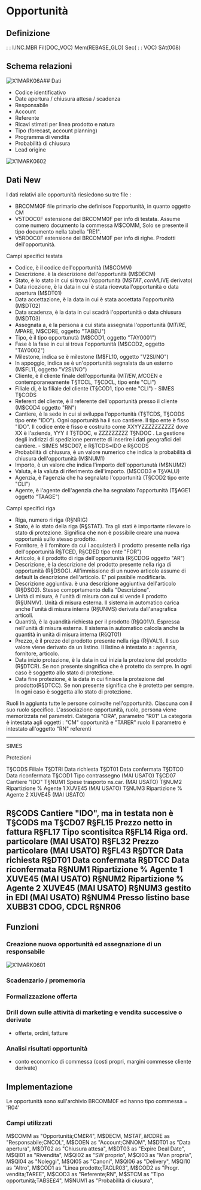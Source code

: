 # Opportunità
## Definizione
 :  : I.INC.MBR Fil(DOC_VOC) Mem(REBASE_GLO) Sec( :  : VOC) SAt(008)

## Schema relazioni
![X1MARK06A](http://localhost:3000/immagini/REMARK_07/X1MARK06A.png)## Dati
* Codice identificativo
* Date apertura / chiusura attesa / scadenza
* Responsabile
* Account
* Referente
* Ricavi stimati per linea prodotto e natura
* Tipo (forecast, account planning)
* Programma di vendita
* Probabilità di chiusura
* Lead origine

![X1MARK0602](http://localhost:3000/immagini/REMARK_07/X1MARK0602.png)
## Dati New

I dati relativi alle opportunità riesiedono su tre file : 
* BRCOMM0F file primario che definisce l'opportunità, in quanto oggetto CM
* V5TDOC0F estensione del BRCOMM0F per info di testata. Assume come numero documento la commessa M$COMM, Solo se presente il tipo documento nella tabella "RE1".
* V5RDOC0F estensione del BRCOMM0F per info di righe. Prodotti dell'opportunità.

Campi specifici testata
* Codice, è il codice dell'opportunità (M$COMM)
* Descrizione. è la descrizione dell'opportunità (M$DECM)
* Stato, è lo stato in cui si trova l'opportunità (M$STAT, con M$LIVE derivato)
* Data ricezione, è la data in cui è stata ricevuta l'opportunità o data apertura (M$DT01)
* Data accettazione, è la data in cui è stata accettata l'opportunità (M$DT02)
* Data scadenza, è la data in cui scadrà l'opportunità o data chiusura (M$DT03)
* Assegnata a, è la persona a cui  stata assegnata l'opportunità (M$TIRE, M$PARE, M$CDRE, oggetto "TAB£U")
* Tipo, è il tipo opportunutà (M$COD1, oggetto "TAY0001")
* Fase è la fase in cui si trova l'opportunità (M$COD2, oggetto "TAY0002")
* Milestone, indica se è milestone (M$FL10, oggetto "V2SI/NO")
* In appoggio, indica se è un'opportunità segnalata da un esterno (M$FL11, oggetto "V2SI/NO")
* Cliente, è il cliente finale dell'opportunità (M$TIEN, M$COEN e contemporaneamente T§TCCL, T§CDCL, tipo ente "CLI")
* Filiale di, è la filiale del cliente (T§COD1, tipo ente "CLI")  - SIMES T§CODS
* Referent del cliente, è il referente dell'opportunità presso il cliente (M$COD4 oggetto "RN")
* Cantiere, è la sede in cui si sviluppa l'opportunità (T§TCDS, T§CODS tipo ente "IDO"). Ogni opportunità ha il suo cantiere. Il tipo ente è fisso "IDO".  Il codice ente è fisso e costruito come XXYYZZZZZZZZZZ dove XX è l'azienda, YYY il T§TDOC, e ZZZZZZZZZ T§NDOC . La gestione degli indirizzi di spedizione permette di inserire i dati geografici del cantiere. - SIMES M$CD07, e R§TCDS=IDO e R§CODS
* Probabilità di chiusura, è un valore numerico che indica la probabilità di chiusura dell'opportunità (M$NUM1)
* Importo, è un valore che indica l'importo dell'opportunutà (M$NUM2)
* Valuta, è la valuta di riferimento dell'importo. (M$COD3 e T§VALU)
* Agenzia, è l'agenzia che ha segnalato l'opportunità (T§COD2 tipo ente "CLI")
* Agente, è l'agente dell'agenzia che ha segnalato l'opportunità (T§AGE1 oggetto "TAAGE")

Campi specifici riga
* Riga, numero ri riga (R§NRIG)
* Stato, è lo stato della riga (R§STAT). Tra gli stati è importante rilevare lo stato di protezione. Significa che non è possibile creare una nuova opportunià sullo stesso prodotto.
* Fornitore, è il fornitore da cui i acquisterà il prodotto presente nella riga dell'opportunità R§TCED, R§CDED tipo ente "FOR")
* Articolo, è il prodotto di riga dell'opportunità (R§CDOG oggetto "AR")
* Descrizione, è la descrizione del prodotto presente nella riga di opportunità (R§DSOG). All'immissione di un nuovo articolo assume di default la descrizione dell'articolo. E' poi pssibile modificarla.
* Descrizione aggiuntiva. è una descrizione aggiuntiva dell'articolo (R§DSO2). Stesso compprtamento della "Descrizione".
* Unità di misura, è l'unità di misura con cui si vende il prodotto (R§UNMV). Unità di misura esterna. Il sistema in automatico carica anche l'unità di misura interna (R§UNMS) derivata dall'anagrafica articoli.
* Quantità, è la quandità richiesta per il prodotto (R§Q01V). Espressa nell'unità di misura esterna. Il sistema in automatico calcola anche la quantità in unità di misura interna (R§QT01)
* Prezzo, è il prezzo del prodotto presente nella riga (R§VAL1). Il suo valore viene derivato da un listino. Il listino è intestato a :  agenzia, fornitore, articolo.
* Data inizio protezione, è la data in cui inizia la protezione del prodotto (R§DTCR). Se non presente singnifica che è protetto da sempre. In ogni caso è soggetto allo stato di protezione.
* Data fine protezione, è la data in cui finisce la protezione del prodotto(R§DTCC). Se non presente significa che è protetto per sempre.  In ogni caso è soggetta allo stato di protezione.

Ruoli
In aggiunta tutte le persone coinvolte nell'opportunità. Ciascuna con il suo ruolo specifico.
L'associazione opportunità, ruolo, persona viene memorizzata nel parametri.
Categoria "ORA", parametro "R01"
La categoria è intestata agli oggetti :  "CM" opportunità e "TARER" ruolo
Il parametro è intestato all'oggetto "RN" referenti

------------------------------
SIMES

Protezioni

T§CODS Filiale
T§DTRI Data richiesta
T§DT01 Data confermata
T§DTCO Data riconfermata
T§COD1 Tipo contrassegno (MAI USATO)
T§CD07 Cantiere "IDO"
T§NUM1 Spese trasporto ns.car. (MAI USATO)
T§NUM2 Ripartizione % Agente 1 XUVE45 (MAI USATO)
T§NUM3 Ripartizione % Agente 2 XUVE45 (MAI USATO)

R§CODS Cantiere "IDO", ma in testata non è T§CODS ma T§CD07
R§FL15 Prezzo netto in fattura
R§FL17 Tipo scontisitca
R§FL14 Riga ord. particolare (MAI USATO)
R§FL32 Prezzo particolare (MAI USATO)
R§FL43
R§DTCR Data richiesta
R§DT01 Data confermata
R§DTCC Data riconfermata
R§NUM1 Ripartizione % Agente 1 XUVE45 (MAI USATO)
R§NUM2 Ripartizione % Agente 2 XUVE45 (MAI USATO)
R§NUM3 gestito in EDI (MAI USATO)
R§NUM4 Presso listino base XUBB31 CDOG, CDCL
R§NR06
-----------------------------------------------------------------
## Funzioni
### Creazione nuova opportunità ed assegnazione di un responsabile
![X1MARK0601](http://localhost:3000/immagini/REMARK_07/X1MARK0601.png)
### Scadenzario / promemoria

### Formalizzazione offerta

### Drill down sulle attività di marketing e vendita successive o derivate
 * offerte, ordini, fatture

### Analisi risultati opportunità
* conto economico di commessa (costi propri, margini commesse cliente derivate)


## Implementazione
Le opportunità sono sull'archivio BRCOMM0F ed hanno tipo commessa = 'R04'

### Campi utilizzati
M$COMM as "Opportunità;CM£R4",
M$DECM,
M$STAT,
M$CDRE as "Responsabile;CNCOL",
M$COEN as "Account;CNNOM",
M$DT01 as "Data apertura",
M$DT02 as "Chiusura attesa",
M$DT03 as "Expire Deal Date",
M$QI01 as "Rivendita",
M$QI02 as "SW proprio",
M$QI03 as "Man propria",
M$QI04 as "Noleggi",
M$QI05 as "Canoni",
M$QI06 as "Delivery",
M$QI10 as "Altro",
M$COD1 as "Linea prodotto;TACLR03",
M$COD2 as "Progr. vendita;TAREE",
M$COD3 as "Referente;RN",
M$STCM as "Tipo opportunità;TABSE£4",
M$NUM1 as "Probabilità di ciusura",

